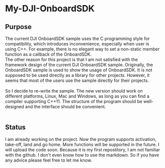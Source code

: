# My-DJI-OnboardSDK
## Purpose
The current DJI OnboardSDK sample uses the C programming style for compatibility, which introduces inconvenience, especially when user is using C++. For example, there is no elegant way to set a non-static member function as a callback of the OnboardSDK. <br>
The other reason for this project is that I am not satisfied with the framework design of the current DJI OnboardSDK sample. Originally, the OnboardSDK sample is used to show the usage of OnboardSDK. It is not supposed to be used directly as a library for other projects. However, it seems that most of the users use the sample directly for their projects. <br><br>
So I decide to re-write the sample. The new version should work on different platforms, Linux, Mac and Windows, as long as you can find a compiler supporting C++11. The structure of the program should be well-designed and the interface should be convenient. <br><br>
## Status
I am already working on the project. Now the program supports activation, take-off, land and go home. More functions will be supported in the future. I will upload the code soon. Because it is my first repostitory, I am not familiar with the github. I don't even know how to use the markdown. So if you have any advice please feel free to let me know. 

